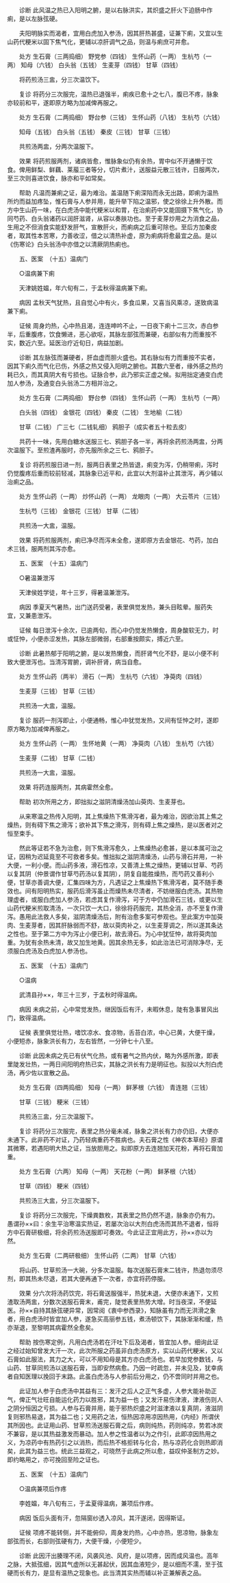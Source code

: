 <!-- { "loadSidebar": true } -->
　　诊断 此风温之热已入阳明之腑，是以右脉洪实，其炽盛之肝火下迫肠中作痢，是以左脉弦硬。

　　夫阳明脉实而渴者，宜用白虎加入参汤，因其肝热甚盛，证兼下痢，又宜以生山药代粳米以固下焦气化，更辅以凉肝调气之品，则温与痢庶可并愈。

　　处方 生石膏（三两捣细） 野党参（四钱） 生怀山药（一两） 生杭芍（一两） 知母（六钱） 白头翁（五钱） 生麦芽（四钱） 甘草（四钱）

　　将药煎汤三盅，分三次温饮下。

　　复诊 将药分三次服完，温热已退强半，痢疾已愈十之七八，腹已不疼，脉象亦较前和平，遂即原方略为加减俾再服之。

　　处方 生石膏（二两捣细） 野台参（三钱） 生怀山药（八钱） 生杭芍（六钱）

　　知母（五钱） 白头翁（五钱） 秦皮（三钱） 甘草（三钱）

　　共煎汤两盅，分两次温服下。

　　效果 将药煎服两剂，诸病皆愈，惟脉象似仍有余热，胃中似不开通懒于饮食。俾用鲜梨、鲜藕、莱菔三者等分，切片煮汁，送服益元散三钱许，日服两次，至三次则喜进饮食，脉亦和平如常矣。

　　帮助 凡温而兼痢之证，最为难治。盖温随下痢深陷而永无出路，即痢为温热所灼而益加疼坠，惟石膏与人参并用，能升举下陷之温邪，使之徐徐上升外散。而方中生山药一味，在白虎汤中能代粳米以和胃，在治痢药中又能固摄下焦气化，协同芍药、白头翁诸药以润肝滋肾，从容以奏肤功也。至于麦芽炒用之为消食之品，生用之不但消食实能舒发肝气，宣散肝火，而痢病之后重可除也。至后方加秦皮者，取其性本苦寒，力善收涩，借之以清热补虚，原为痢病将愈最宜之品。是以《伤寒论》白头翁汤中亦借之以清厥阴热痢也。

　　五、医案　（十五）温病门

　　○温病兼下痢

　　天津姚姓媪，年六旬有二，于孟秋得温病兼下痢。

　　病因 孟秋天气犹热，且自觉心中有火，多食瓜果，又喜当风乘凉，遂致病温兼下痢。

　　证候 周身灼热，心中热且渴，连连呻吟不止，一日夜下痢十二三次，赤白参半，后重腹疼，饮食懒进，恶心欲呕，其脉左部弦而兼硬，右部似有力而重按不实，数近六至。延医治疗近旬日，病益加剧。

　　诊断 其左脉弦而兼硬者，肝血虚而胆火盛也。其右脉似有力而重按不实者，因其下痢久而气化已伤，外感之热又侵入阳明之腑也。其数六至者，缘外感之热灼耗已久，而其真阴大有亏损也。证脉合参，此乃邪实正虚之候。拟用拙定通变白虎加人参汤，及通变白头翁汤二方相并治之。

　　处方 生石膏（二两捣细） 野台参（四钱） 生怀山药（一两） 生杭芍（一两）

　　白头翁（四钱） 金银花（四钱） 秦皮（二钱） 生地榆（二钱）

　　甘草（二钱） 广三七（二钱轧细） 鸦胆子（成实者五十粒去皮）

　　共药十一味，先用白糖水送服三七、鸦胆子各一半，再将余药煎汤两盅，分两次温服下。至煎渣再服时，亦先服所余之三七、鸦胆子。

　　复诊 将药煎服日进一剂，服两日表里之热皆退，痢变为泻，仍稍带痢，泻时仍觉腹疼后重而较前轻减，其脉象已近平和，此宜以大剂温补止其泄泻，再少辅以治痢之品。

　　处方 生怀山药（一两） 炒怀山药（一两） 龙眼肉（一两） 大云苓片（三钱）

　　生杭芍（三钱） 金银花（三钱） 甘草（二钱）

　　共煎汤一大盅，温服。

　　效果 将药煎服两剂，痢已净尽而泻未全愈，遂即原方去金银花、芍药，加白术三钱，服两剂其泻亦愈。

　　五、医案　（十五）温病门

　　○暑温兼泄泻

　　天津侯姓学徒，年十三岁，得暑温兼泄泻。

　　病因 季夏天气暑热，出门送药受暑，表里俱觉发热，兼头目眩晕。服药失宜，又兼患泄泻。

　　证候 每日泄泻十余次，已逾两旬，而心中仍觉发热懒食，周身酸软无力，时或怔忡，小便赤涩发热，其脉左部微弱，右部重按颇实，搏近六至。

　　诊断 此暑热郁于阳明之腑，是以发热懒食，而肝肾气化不舒，是以小便不利致大便泄泻也。当清泻胃腑，调补肝肾，病当自愈。

　　处方 生怀山药（两半） 滑石（一两） 生杭芍（六钱） 净萸肉（四钱）

　　生麦芽（三钱） 甘草（三钱）

　　共煎汤一大盅，温服。

　　复诊 服药一剂泻即止，小便通畅，惟心中犹觉发热，又间有怔忡之时，遂即原方略为加减俾再服之。

　　处方 生怀山药（一两） 生怀地黄（一两） 净萸肉（八钱） 生杭芍（六钱）

　　生麦芽（二钱） 甘草（二钱）

　　共煎汤一大盅，温服。

　　效果 将药连服两剂，其病霍然全愈。

　　帮助 初次所用之方，即拙拟之滋阴清燥汤加山萸肉、生麦芽也。

　　从来寒温之热传入阳明，其上焦燥热下焦滑泻者，最为难治，因欲治其上焦之燥热，则有碍下焦之滑泻；欲补其下焦之滑泻，则有碍上焦之燥热，是以医者对之恒至束手。

　　然此等证若不急为治愈，则下焦滑泻愈久，上焦燥热必愈甚，是以本属可治之证，因稍为迟延竟至不可救者多矣。惟拙拟之滋阴清燥汤，山药与滑石并用，一补大便，一利小便。而山药多液，滑石性凉，又善清上焦之燥热，更辅以甘草、芍药以复其阴（仲景谓作甘草芍药汤以复其阴），阴复自能胜燥热，而芍药又善利小便，甘草亦善调大便，汇集四味为方，凡遇证之上焦燥热下焦滑泻者，莫不随手奏效也。间有阳明热实，服药后滑泻虽止而燥热未尽清者，不妨继服白虎汤。其热物理虚者，或服白虎加人参汤，若虑其复作滑泻，可于方中仍加滑石三钱，或更以生山药代粳米煎取清汤，一次只饮一大口，徐徐将药服完，其热全消，亦不至复作滑泻。愚用此法救人多矣，滋阴清燥汤后，附有治愈多案可参观也。至此案方中加萸肉、生麦芽者，因其肝脉弱而不舒，故以萸肉补之，以生麦芽调之，所以遂其条达之性也。至于第二方中为泻止小便已利，故去滑石。为心中犹怔忡，故将萸肉加重。为犹有余热未清，故又加生地黄。因其余热无多，如此治法已可消除净尽，无须服白虎汤及白虎加人参汤也。

　　五、医案　（十五）温病门

　　○温病

　　武清县孙××，年三十三岁，于孟秋时得温病。

　　病因 未病之前，心中常觉发热，继因饭后有汗，未暇休息，陡有急事冒风出门，致得温病。

　　证候 表里俱觉壮热，嗜饮凉水、食凉物，舌苔白浓，中心已黄，大便干燥，小便短赤，脉象洪长有力，左右皆然，一分钟七十八至。

　　诊断 此因未病之先已有伏气化热，或有暑气之热内伏，略为外感所激，即表里陡发壮热，一两日间阳明府热已实，其脉之洪长有力是明征也。拟投以大剂白虎汤，再少佐以宣散之品。

　　处方 生石膏（四两捣细） 知母（一两） 鲜茅根（六钱） 青连翘（三钱）

　　甘草（三钱） 粳米（三钱）

　　共煎汤三盅，分三次温服下。

　　复诊 将药分三次服完，表里之热分毫未减，脉象之洪长有力亦仍旧，大便亦未通下。此非药不对证，乃药轻病重药不胜病也。夫石膏之性《神农本草经》原谓其微寒，若遇阳明大热之证，当放胆用之。拟即原方去连翘加天花粉，再将石膏加重。

　　处方 生石膏（六两） 知母（一两） 天花粉（一两） 鲜茅根（六钱）

　　甘草（四钱） 粳米（四钱）

　　共煎汤三大盅，分三次温服下。

　　复诊 将药分三次服完，下燥粪数枚，其表里之热仍然不退，脉象亦仍有力。愚谓孙××曰：余生平治寒温实热证，若屡次治以大剂白虎汤而其热不退者，恒将方中石膏研极细，将余药煎汤送服即可奏效。今此证正宜用此方，孙××亦以为然。

　　处方 生石膏（二两研极细） 生怀山药（二两） 甘草（六钱）

　　将山药、甘草煎汤一大碗，分多次温服。每次送服石膏末二钱许，热退勿须尽剂，即其热未尽退，若其大便再通下一次者，亦宜将药停服。

　　效果 分六次将汤药饮完，将石膏送服强半，热犹未退，大便亦未通下，又煎渣取汤两盅，分数次送服石膏末，甫完，陡觉表里热势大增。时当夜深，不便延医。孙××自持其脉弦硬异常，因常阅《衷中参西录》，知脉虽有力而无洪滑之象者，用白虎汤时皆宜加人参，遂急买高丽参五钱，煮汤顿饮下，其脉渐渐和缓，热亦渐退，至黎明其病霍然全愈矣。

　　帮助 按伤寒定例，凡用白虎汤若在汗吐下后及渴者，皆宜加人参。细询此证之经过始知曾发大汗一次，此次所服之药虽非白虎汤原方，实以山药代粳米，又以石膏如此服法，其力之大，可以不用知母是其方亦白虎汤也。若早加党参数钱，与山药、甘草同煎汤以送服石膏，当即安然病愈。乃因一时疏忽，并未见及，犹幸病者自知医理以挽回于末路。此虽白虎汤与人参前后分用之，仍不啻同时并用之也。

　　此证加人参于白虎汤中其益有三：发汗之后人之正气多虚，人参大能补助正气，俾正气壮旺自能运化药力以胜邪，其为益一也；又发汗易伤津液，津液伤则人之阴分恒因之亏损。人参与石膏并用，能于邪热炽盛之时滋津液以复真阴，液滋阴复则邪热易退，其为益二也；又用药之法，恒热因凉用凉因热用，《内经》所谓伏其所因也。此证用山药、甘草煎汤送服石膏之后，病则纯热，药则纯凉，势若冰炭不兼容，是以其热益激发而暴动。加人参之性温者以为之作引，此即凉因热用之义，为凉药中有热药引之以消热，而后热不格拒转与化合，热与凉药化合则热即消矣，此其为益三也。统此三益观之，可晓然于此病之所以愈，益叹仲圣制方之妙。即约略用之，亦可挽回至险之证也。

　　五、医案　（十五）温病门

　　○温病兼项后作疼

　　李姓媪，年八旬有三，于孟夏得温病，兼项后作疼。

　　病因 饭后头面有汗，忽隔窗纱透入凉风，其汗遂闭，因得斯证。

　　证候 项疼不能转侧，并不能俯仰，周身发灼热，心中亦热，思凉物，脉象左部弦而长，右部则弦硬有力，大便干燥，小便短少。

　　诊断 此因汗出腠理不闭，风袭风池、风府，是以项疼，因而成风温也。高年之脉，大抵弦细，因其气虚所以无甚起伏，因其血液短少，是以细而不濡，至于弦硬而长有力，是显有温热之现象也。此当清其实热而辅以补正兼解表之品。

